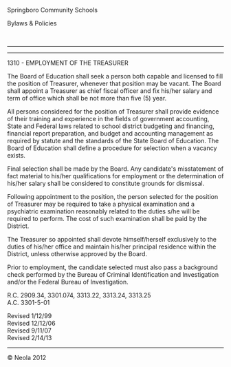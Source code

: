 Springboro Community Schools

Bylaws & Policies

 

* * * * *

****

1310 - EMPLOYMENT OF THE TREASURER

The Board of Education shall seek a person both capable and licensed to
fill the position of Treasurer, whenever that position may be vacant.
The Board shall appoint a Treasurer as chief fiscal officer and fix
his/her salary and term of office which shall be not more than five (5)
year.

All persons considered for the position of Treasurer shall provide
evidence of their training and experience in the fields of government
accounting, State and Federal laws related to school district budgeting
and financing, financial report preparation, and budget and accounting
management as required by statute and the standards of the State Board
of Education. The Board of Education shall define a procedure for
selection when a vacancy exists.

Final selection shall be made by the Board. Any candidate's misstatement
of fact material to his/her qualifications for employment or the
determination of his/her salary shall be considered to constitute
grounds for dismissal.

Following appointment to the position, the person selected for the
position of Treasurer may be required to take a physical examination and
a psychiatric examination reasonably related to the duties s/he will be
required to perform. The cost of such examination shall be paid by the
District.

The Treasurer so appointed shall devote himself/herself exclusively to
the duties of his/her office and maintain his/her principal residence
within the District, unless otherwise approved by the Board.

Prior to employment, the candidate selected must also pass a background
check performed by the Bureau of Criminal Identification and
Investigation and/or the Federal Bureau of Investigation.

R.C. 2909.34, 3301.074, 3313.22, 3313.24, 3313.25\
 A.C. 3301-5-01

Revised 1/12/99\
 Revised 12/12/06\
 Revised 9/11/07\
 Revised 2/14/13

****

© Neola 2012
